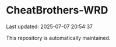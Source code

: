 # CheatBrothers-WRD

Last updated: 2025-07-07 20:54:37

This repository is automatically maintained.
